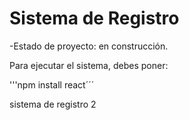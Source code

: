 <h1>  Sistema de Registro</h1>  

-Estado de proyecto: en construcción.

Para ejecutar el sistema, debes poner:

'''npm install react´´´

sistema de registro 2
